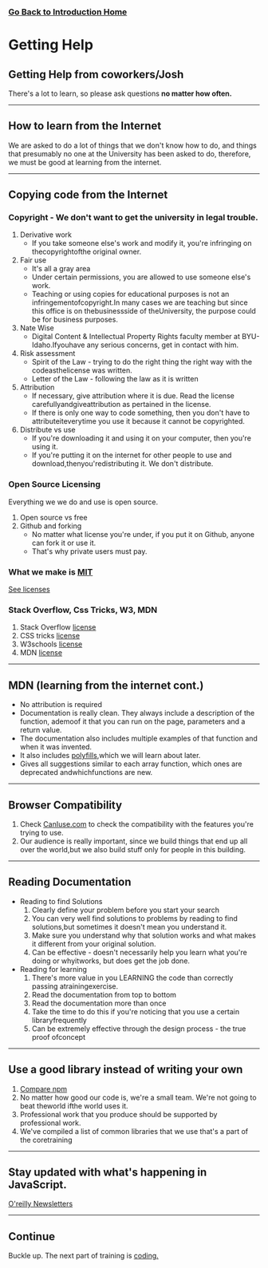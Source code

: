 ### [Go Back to Introduction Home](./)

# Getting Help

##  Getting Help from coworkers/Josh
There's a lot to learn, so please ask questions **no matter how often.**

---
## How to learn from the Internet
We are asked to do a lot of things that we don't know how to do, and things that presumably no one at the University has been asked to do, therefore, we must be good at learning from the internet.

---
##  Copying code from the Internet
### Copyright - We don't want to get the university in legal trouble.
1.  Derivative work
    * If you take someone else's work and modify it, you're infringing on thecopyrightofthe original owner.
2.  Fair use
    * It's all a gray area
    * Under certain permissions, you are allowed to use someone else's work.
    * Teaching or using copies for educational purposes is not an infringementofcopyright.In many cases we are teaching but since this office is on thebusinessside of theUniversity, the purpose could be for business purposes.
3.  Nate Wise
    * Digital Content & Intellectual Property Rights faculty member at BYU-Idaho.Ifyouhave any serious concerns, get in contact with him.
4.  Risk assessment
    * Spirit of the Law - trying to do the right thing the right way with the codeasthelicense was written. 
    * Letter of the Law - following the law as it is written
5.  Attribution
    * If necessary, give attribution where it is due. Read the license carefullyandgiveattribution as pertained in the license.
    * If there is only one way to code something, then you don't have to attributeiteverytime you use it because it cannot be copyrighted. 
6.  Distribute vs use
    * If you're downloading it and using it on your computer, then you're using it.
    * If you're putting it on the internet for other people to use and download,thenyou'redistributing it. We don't distribute.

###  Open Source Licensing
Everything we we do and use is open source.
1.  Open source vs free
2.  Github and forking
    * No matter what license you're under, if you put it on Github, anyone can fork it or use it. 
    * That's why private users must pay.

###  What we make is [MIT](https://choosealicense.com/licenses/mit/)
[See licenses](https://choosealicense.com/)

###  Stack Overflow, Css Tricks, W3, MDN
1. Stack Overflow [license](https://creativecommons.org/licenses/by-sa/3.0/)
2. CSS tricks [license](https://css-tricks.com/license/)
2. W3schools [license](https://www.w3schools.com/about/about_copyright.asp)
2. MDN [license](https://developer.mozilla.org/en-US/docsMDNAbout#Copyrights_and_licenses)

---
## MDN (learning from the internet cont.)
* No attribution is required
* Documentation is really clean. They always include a description of the function, ademoof it that you can run on the page, parameters and a return value.
* The documentation also includes multiple examples of that function and when it was invented. 
* It also includes [polyfills](https://developer.mozilla.org/en-US/docs/GlossaryPolyfill),which we will learn about later. 
* Gives all suggestions similar to each array function, which ones are deprecated andwhichfunctions are new. 

---
##  Browser Compatibility
1.  Check [CanIuse.com](https://caniuse.com/) to check the compatibility with the features you're trying to use. 
2. Our audience is really important, since we build things that end up all over the world,but we also build stuff only for people in this building.

---
##  Reading Documentation
* Reading to find Solutions
    1. Clearly define your problem before you start your search
    3. You can very well find solutions to problems by reading to find solutions,but sometimes it doesn't mean you understand it.
    2. Make sure you understand why that solution works and what makes it different from your original solution.
    4. Can be effective - doesn't necessarily help you learn what you're doing or whyitworks, but does get the job done.
* Reading for learning
    1. There's more value in you LEARNING the code than correctly passing atrainingexercise. 
    2. Read the documentation from top to bottom 
    3. Read the documentation more than once
    3. Take the time to do this if you're noticing that you use a certain libraryfrequently
    4. Can be extremely effective through the design process - the true proof ofconcept 

---
##  Use a good library instead of writing your own
1.  [Compare npm](https://npmcompare.com)
2. No matter how good our code is, we're a small team. We're not going to beat theworld ifthe world uses it.
3. Professional work that you produce should be supported by professional work. 
4. We've compiled a list of common libraries that we use that's a part of the coretraining

---
##  Stay updated with what's happening in JavaScript.
[O'reilly Newsletters](http://www.oreilly.com/emails/newsletters/index.html)

---
## Continue
Buckle up. The next part of training is [coding.](./coding.md)
